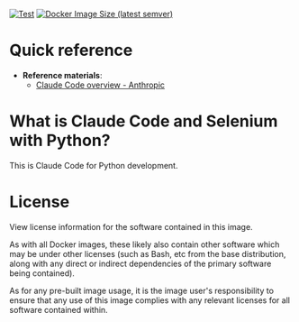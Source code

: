 <!-- markdownlint-disable first-line-h1 -->
[![Test](https://github.com/yukihiko-shinoda/dockerfile-claude-code-python-development/actions/workflows/test.yml/badge.svg)](https://github.com/yukihiko-shinoda/dockerfile-claude-code-python-development/actions/workflows/test.yml)
[![Docker Image Size (latest semver)](https://img.shields.io/docker/image-size/futureys/claude-code-python-development)](https://hub.docker.com/r/futureys/claude-code-python-development/dockerfile)

# Quick reference

- **Reference materials**:
  - [Claude Code overview - Anthropic](https://docs.anthropic.com/en/docs/claude-code/overview)

<!-- markdownlint-disable no-trailing-punctuation -->
# What is Claude Code and Selenium with Python?
<!-- markdownlint-enable no-trailing-punctuation -->

This is Claude Code for Python development.

# License

View license information for the software contained in this image.

As with all Docker images, these likely also contain other software which may be under other licenses (such as Bash, etc from the base distribution, along with any direct or indirect dependencies of the primary software being contained).

As for any pre-built image usage, it is the image user's responsibility to ensure that any use of this image complies with any relevant licenses for all software contained within.
